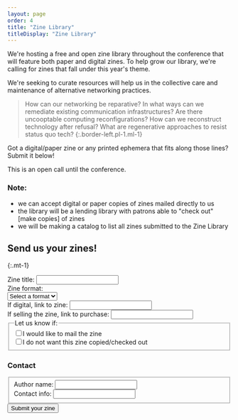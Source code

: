 ```yaml
---
layout: page
order: 4
title: "Zine Library"
titleDisplay: "Zine Library"
---
```


We're hosting a free and open zine library throughout the conference that will feature both paper and digital zines. To help grow our library, we're calling for zines that fall under this year's theme. 

We're seeking to curate resources will help us in the collective care and maintenance of alternative networking practices.

> How can our networking be reparative? In what ways can we remediate existing communication infrastructures? Are there uncooptable computing reconfigurations? How can we reconstruct technology after refusal? What are regenerative approaches to resist status quo tech?
{:.border-left.pl-1.ml-1}

Got a digital/paper zine or any printed ephemera that fits along those lines? Submit it below!

This is an open call until the conference.

### Note: 
- we can accept digital or paper copies of zines mailed directly to us 
- the library will be a lending library with patrons able to "check out" [make copies] of zines
- we will be making a catalog to list all zines submitted to the Zine Library

## Send us your zines!
{:.mt-1}

<form action="https://formspree.io/orga@ournetworks.ca" class="form-container" method="POST">
  <div class="mb-2">
    <div class="w-33">
      <label class="fw-bold" for="zine-name">Zine title:</label>
      <input type="text" id="zine-name" class="input mb-1 w-100" name="zine-name" required>
    </div>
    <div class="w-33">
      <label class="fw-bold" for="zine-format">Zine format:</label><br />
      <select name="zine-format" id="zine-format" class="input input-select mb-1" required>
        <option value="">Select a format</option>
        <option>Dat</option>
        <option>Digital</option>
        <option>Paper</option>
        <option>Other</option>
      </select>
    </div>
    <div class="w-33">
      <label class="fw-bold" for="zine-link">If digital, link to zine:</label>
      <input type="text" id="zine-link" class="input mb-1 w-100" name="zine-link" required>
    </div>
    <div class="w-33">
      <label class="fw-bold" for="zine-purchase-link">If selling the zine, link to purchase:</label>
      <input type="text" id="zine-purchase-link" class="input mb-1 w-100" name="zine-purchase-link" required>
    </div>
    <fieldset class="p-0 m-0">
      <legend class="mb-1">Let us know if:</legend>
      <div class="flex mb-05 flex-align-baseline">
        <input type="checkbox" class="mr-05" id="mailed" name="zine-mailed" value="mailed"><label class="fw-bold" for="mailed">I would like to mail the zine</label>
      </div>
      <div class="flex mb-05 flex-align-baseline">
        <input type="checkbox" class="mr-05" id="copied" name="zine-copy-permission" value="not copied"><label class="fw-bold" for="copied">I do not want this zine copied/checked out</label>
      </div>
    </fieldset>
  </div>
  <div class="mb-2">
    <h3>Contact</h3>
    <fieldset class="p-0 m-0">
    <div class="flex">
      <div class="w-33">
        <label class="fw-bold" for="author">Author name:</label>
        <input type="text" id="author" class="input mb-1 w-100" name="author" required>
      </div>
      <div class="w-33 ml-1">
        <label class="fw-bold" for="contact">Contact info:</label>
        <input type="text" id="contact" class="input mb-1 w-100" name="contact">
      </div>
    </div>
    </fieldset>
  </div>
  <input type="submit" name="submit" value="Submit your zine" class="button button-primary mb-2">
  <input type="hidden" name="_format" value="plain">
  <input type="hidden" name="_subject" value="zine submitted">
  <input type="hidden" name="_next" value="//ournetworks.ca/zine-library?update=submitted">
</form>
